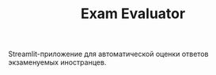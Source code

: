 ﻿---
title: "Exam Evaluator"
emoji: 🧠
colorFrom: blue
colorTo: indigo
sdk: streamlit
sdk_version: "1.31.0"
app_file: app.py
pinned: false
license: mit
---

Streamlit-приложение для автоматической оценки ответов экзаменуемых иностранцев.
